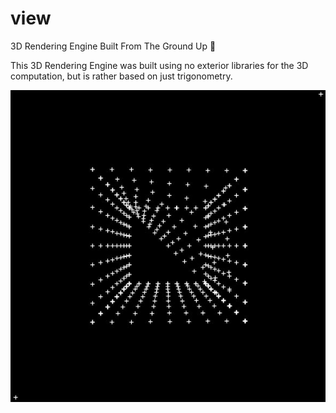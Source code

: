# view
3D Rendering Engine Built From The Ground Up 📐


This 3D Rendering Engine was built using no exterior libraries for the 3D computation, 
but is rather based on just trigonometry.

![Demo Image](https://github.com/korra-pickell/view/blob/master/demo.JPG)
